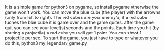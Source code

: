 It is a simple game for python3 on pygame, so install pygame otherwise the game won't work. 
You can move the blue cube (the player) with the arrowns (only from left to right). 
The red cubes are your enemy's, if a red cube tuches the blue cube it is game over and the game quites. 
after the game quit you can see your level(s) seconds and the points. 
Each time you hit (by shuting a projectile) a red cube you will get 1 point. 
You can shoot 1 projectile per sec. 
To start the game, you just have to type or whatever you do this, python3 my_legendary_game.py
